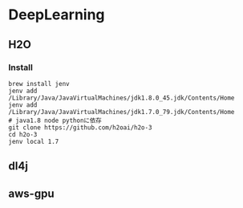 
# DeepLearning

## H2O

### Install

```
brew install jenv
jenv add /Library/Java/JavaVirtualMachines/jdk1.8.0_45.jdk/Contents/Home
jenv add /Library/Java/JavaVirtualMachines/jdk1.7.0_79.jdk/Contents/Home
# java1.8 node pythonに依存
git clone https://github.com/h2oai/h2o-3
cd h2o-3
jenv local 1.7
```

## dl4j

## aws-gpu

